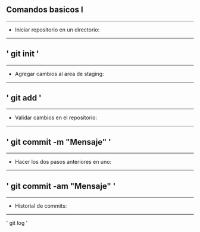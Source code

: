 **Comandos basicos I**
---
---
* Iniciar repositorio en un directorio:
---
' git init '
---
---
* Agregar cambios al area de staging:
---
' git add '
---
---
* Validar cambios en el repositorio:  
---
' git commit -m "Mensaje" '
---
---
* Hacer los dos pasos anteriores en uno:  
---
' git commit -am "Mensaje" '
---
---
* Historial de commits:
---
' git log '
